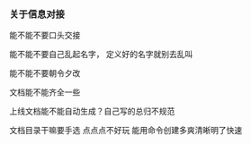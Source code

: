 ### 关于信息对接

能不能不要口头交接

能不能不要自己乱起名字， 定义好的名字就别去乱叫

能不能不要朝令夕改

文档能不能齐全一些

上线文档能不能自动生成？自己写的总归不规范

文档目录干嘛要手选  点点点不好玩 能用命令创建多爽清晰明了快速



